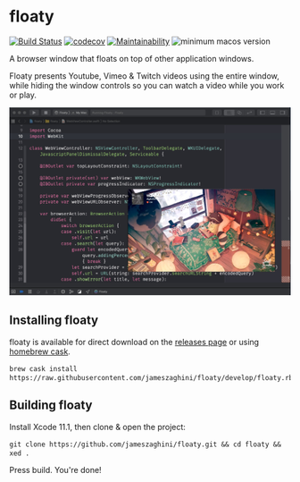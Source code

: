 # floaty

[![Build Status](https://travis-ci.org/jameszaghini/floaty.svg?branch=develop)](https://travis-ci.org/jameszaghini/floaty)
[![codecov](https://codecov.io/gh/jameszaghini/floaty/branch/develop/graph/badge.svg)](https://codecov.io/gh/jameszaghini/floaty)
[![Maintainability](https://api.codeclimate.com/v1/badges/c921f9572d8f098a4be6/maintainability)](https://codeclimate.com/github/jameszaghini/floaty/maintainability)
![minimum macos version](https://img.shields.io/badge/macos-10.13%2B-blue.svg)

A browser window that floats on top of other application windows.

Floaty presents Youtube, Vimeo & Twitch videos using the entire window, while hiding the window controls so you can watch a video while you work or play.

![Shows floaty floating above another app](assets/screen-shot.jpg "Screen shot")

## Installing floaty

floaty is available for direct download on the [releases page](https://github.com/jameszaghini/floaty/releases) or using [homebrew cask](https://github.com/caskroom/homebrew-cask).

```
brew cask install https://raw.githubusercontent.com/jameszaghini/floaty/develop/floaty.rb
```

## Building floaty

Install Xcode 11.1, then clone & open the project:

```
git clone https://github.com/jameszaghini/floaty.git && cd floaty && xed .
```

Press build. You're done!
